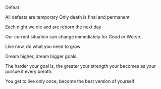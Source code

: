 Defeat

All defeats are temporary 
Only death is final and permanent 

Each night we die and are reborn the next day

Our current situation can change immediately for  Good or Worse.

Live now,  do what you need to grow

Dream higher,  dream bigger goals.

The harder your goal is, the greater your strength your becomes as your pursue it every breath.

You get to live only once,  become the best version of yourself 